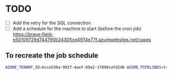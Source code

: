 # TODO

- [ ] Add the retry for the SQL connection
- [ ] Add a schedule for the machine to start (before the cron job)
https://brave-field-e50109729d744790b24305ce4974e77f.azurewebsites.net/cases

## To recreate the job schedule

```bash
AZURE_TENANT_ID=bcce530a-982f-4aef-89a2-1f890cafd240 AZURE_PIPELINES=true python aml_pipeline.py --cicd true
```